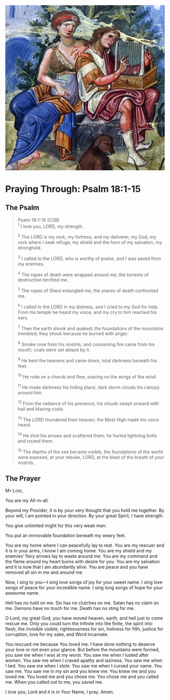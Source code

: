 <img class="intro-right" src="../images/art-paris-psalter.jpg">

<style>
  li {list-style-type: none;}
  p + ul {
    margin-top: -18px;
}
</style>

# Praying Through: Psalm 18:1-15

## The Psalm

>Psalm 18:1–15 (CSB)  
><sup>1</sup> I love you, LORD, my strength. 
>
><sup>2</sup> The LORD is my rock, my fortress, and my deliverer, my God, my rock where I seek refuge, my shield and the horn of my salvation, my stronghold. 
>
><sup>3</sup> I called to the LORD, who is worthy of praise, and I was saved from my enemies. 
>
><sup>4</sup> The ropes of death were wrapped around me; the torrents of destruction terrified me. 
>
><sup>5</sup> The ropes of Sheol entangled me; the snares of death confronted me. 
>
><sup>6</sup> I called to the LORD in my distress, and I cried to my God for help. From his temple he heard my voice, and my cry to him reached his ears. 
>
><sup>7</sup> Then the earth shook and quaked; the foundations of the mountains trembled; they shook because he burned with anger. 
>
><sup>8</sup> Smoke rose from his nostrils, and consuming fire came from his mouth; coals were set ablaze by it. 
>
><sup>9</sup> He bent the heavens and came down, total darkness beneath his feet. 
>
><sup>10</sup> He rode on a cherub and flew, soaring on the wings of the wind. 
>
><sup>11</sup> He made darkness his hiding place, dark storm clouds his canopy around him. 
>
><sup>12</sup> From the radiance of his presence, his clouds swept onward with hail and blazing coals. 
>
><sup>13</sup> The LORD thundered from heaven; the Most High made his voice heard. 
>
><sup>14</sup> He shot his arrows and scattered them; he hurled lightning bolts and routed them. 
>
><sup>15</sup> The depths of the sea became visible, the foundations of the world were exposed, at your rebuke, LORD, at the blast of the breath of your nostrils.

## The Prayer

<div style="font-variant: small-caps;">
My Lord,
</div>

You are my All-in-all.

Beyond my Provider, it is by your very thought that you hold me together. By your will, I am pointed in your direction. By your great Spirit, I have strength.

You give unlimited might for this very weak man.

You put an immovable foundation beneath my weary feet.

You are my home where I can peacefully lay to rest.
You are my rescuer and it is in your arms, I know I am coming home.
You are my shield and my enemies’ fiery arrows lay to waste around me.
You are my command and the flame around my heart burns with desire for you.
You are my salvation and it is now that I am abundantly alive.
You are peace and you have removed all sin in me and around me.

Now, I sing to you—I sing love songs of joy for your sweet name. I sing love songs of peace for your incredible name. I sing long songs of hope for your awesome name.

Hell has no hold on me. Sin has no clutches on me. Satan has no claim on me. Demons have no touch for me. Death has no sting for me.

O Lord, my great God, you have moved heaven, earth, and hell just to come rescue me. Only you could turn the Infinite into the finite, the spirit into flesh, the invisible visible, righteousness for sin, holiness for filth, justice for corruption, love for my sake, and Word incarnate.

You rescued me because You loved me. I have done nothing to deserve your love or not even your glance. But before the mountains were formed, you saw me when I was at my worst. You saw me when I lusted after women. You saw me when I craved apathy and laziness. You saw me when I lied. You saw me when I stole. You saw me when I cursed your name. You saw me. You saw me in my sin and you knew me. You knew me and you loved me. You loved me and you chose me. You chose me and you called me. When you called out to me, you saved me.

I love you, Lord and it is in Your Name, I pray.
Amen.
